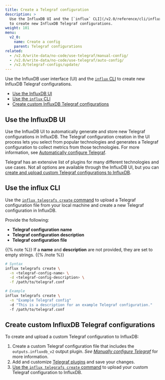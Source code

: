 ```yaml
---
title: Create a Telegraf configuration
description: >
  Use the InfluxDB UI and the [`influx` CLI](/v2.0/reference/cli/influx/)
  to create new InfluxDB Telegraf configurations.
weight: 101
menu:
  v2_0:
    name: Create a config
    parent: Telegraf configurations
related:
  - /v2.0/write-data/no-code/use-telegraf/manual-config/
  - /v2.0/write-data/no-code/use-telegraf/auto-config/
  - /v2.0/telegraf-configs/update/
---
```


Use the InfluxDB user interface (UI) and the [`influx` CLI](/v2.0/reference/cli/influx/)
to create new InfluxDB Telegraf configurations.

- [Use the InfluxDB UI](#use-the-influxdb-ui)
- [Use the `influx` CLI](#use-the-influx-cli)
- [Create custom InfluxDB Telegraf configurations](#create-custom-influxdb-telegraf-configurations)

## Use the InfluxDB UI
Use the InfluxDB UI to automatically generate and store new Telegraf configurations in InfluxDB.
The Telegraf configuration creation in the UI process lets you select from popular
technologies and generates a Telegraf configuration to collect metrics from those technologies.
For more information, see [Automatically configure Telegraf](/v2.0/write-data/no-code/use-telegraf/auto-config/).

Telegraf has an extensive list of plugins for many different technologies and use cases.
Not all options are available through the InfluxDB UI, but you can
[create and upload custom Telegraf configurations to InfluxDB](#create-custom-influxdb-telegraf-configurations).

## Use the influx CLI
Use the [`influx telegrafs create` command](/v2.0/reference/cli/influx/telegrafs/create/)
to upload a Telegraf configuration file from your local machine and create a new Telegraf
configuration in InfluxDB.

Provide the following:

- **Telegraf configuration name**
- **Telegraf configuration description**
- **Telegraf configuration file**

{{% note %}}
If a **name** and **description** are not provided, they are set to empty strings.
{{% /note %}}

<!--  -->
```sh
# Syntax
influx telegrafs create \
  -n <telegraf-config-name> \
  -d <telegraf-config-description> \
  -f /path/to/telegraf.conf

# Example
influx telegrafs create \
  -n "Example Telegraf config"
  -d "This is a description for an example Telegraf configuration."
  -f /path/to/telegraf.conf
```

## Create custom InfluxDB Telegraf configurations
To create and upload a custom Telegraf configuration to InfluxDB:

1. Create a custom Telegraf configuration file that includes the `outputs.influxdb_v2`
   output plugin. _See [Manually configure Telegraf](/v2.0/write-data/no-code/use-telegraf/manual-config/)_
   for more information.
2. Add and customize [Telegraf plugins](/v2.0/reference/telegraf-plugins) and save your changes.
3. [Use the `influx telegrafs create` command](#use-the-influx-cli) to upload your
   custom Telegraf configuration to InfluxDB.
